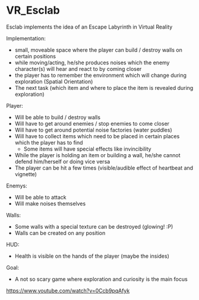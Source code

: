 # VR_Esclab
Esclab implements the idea of an Escape Labyrinth in Virtual Reality

Implementation: 

- small, moveable space where the player can build / destroy walls on certain positions
- while moving/acting, he/she produces noises which the enemy character(s) will hear and react to by coming closer
- the player has to remember the environment which will change during exploration (Spatial Orientation)
- The next task (which item and where to place the item is revealed during exploration)

Player:

- Will be able to build / destroy walls
- Will have to get around enemies / stop enemies to come closer
- Will have to get around potential noise factories (water puddles)
- Will have to collect items which need to be placed in certain places which the player has to find
    - Some items will have special effects like invincibility
- While the player is holding an item or building a wall, he/she cannot defend him/herself or doing vice versa
- The player can be hit a few times (visible/audible effect of heartbeat and vignette)


Enemys:

- Will be able to attack
- Will make noises themselves


Walls:

- Some walls with a special texture can be destroyed (glowing! :P)
- Walls can be created on any position

HUD:

- Health is visible on the hands of the player (maybe the insides)


Goal:

- A not so scary game where exploration and curiosity is the main focus



https://www.youtube.com/watch?v=0Ccb9pqAfyk
